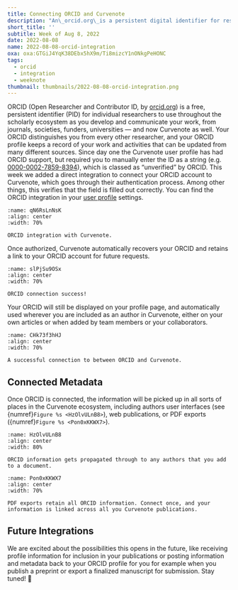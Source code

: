 ```yaml
---
title: Connecting ORCID and Curvenote
description: "An\_orcid.org\_is a persistent digital identifier for researchers which is widely used. You can now conenct your ORCID account directly to your Curvenote profile."
short_title: ''
subtitle: Week of Aug 8, 2022
date: 2022-08-08
name: 2022-08-08-orcid-integration
oxa: oxa:GTGiJ4YqK38DEbx5hX9m/Ti8mizcY1nONkgPeHONC
tags:
  - orcid
  - integration
  - weeknote
thumbnail: thumbnails/2022-08-08-orcid-integration.png
---
```


ORCID (Open Researcher and Contributor ID, by [orcid.org](https://orcid.org/)) is a free, persistent identifier (PID) for individual researchers to use throughout the scholarly ecosystem as you develop and communicate your work, from journals, societies, funders, universities — and now Curvenote as well. Your ORCID distinguishes you from every other researcher, and your ORCID profile keeps a record of your work and activities that can be updated from many different sources. Since day one the Curvenote user profile has had ORCID support, but required you to manually enter the ID as a string (e.g. [0000-0002-7859-8394](https://orcid.org/0000-0002-7859-8394)), which is classed as “unverified” by ORCID. This week we added a direct integration to connect your ORCID account to Curvenote, which goes through their authentication process. Among other things, this verifies that the field is filled out correctly. You can find the ORCID integration in your [user profile](https://curvenote.com/profile?settings=true&tab=profile-general&subtab=general) settings.

```{figure} images/GTGiJ4YqK38DEbx5hX9m-TzYbdhWmNOtsOcx5efCz-v1.png
:name: qN6RsLnNsK
:align: center
:width: 70%

ORCID integration with Curvenote.
```

Once authorized, Curvenote automatically recovers your ORCID and retains a link to your ORCID account for future requests.

```{figure} images/GTGiJ4YqK38DEbx5hX9m-6tow8Uj00zrpDCFc98fl-v1.png
:name: slPjSu9OSx
:align: center
:width: 70%

ORCID connection success!
```

Your ORCID will still be displayed on your profile page, and automatically used wherever you are included as an author in Curvenote, either on your own articles or when added by team members or your collaborators.

```{figure} images/GTGiJ4YqK38DEbx5hX9m-3mXdrOcidH2SI8TsAnEn-v2.png
:name: CHk73f3hHJ
:align: center
:width: 70%

A successful connection to between ORCID and Curvenote.
```

## Connected Metadata

Once ORCID is connected, the information will be picked up in all sorts of places in the Curvenote ecosystem, including authors user interfaces (see {numref}`Figure %s <HzOlvULnB8>`), web publications, or PDF exports ({numref}`Figure %s <Pon0xKKWX7>`).

```{figure} images/GTGiJ4YqK38DEbx5hX9m-uHZRuDU4653N3P4GlFK8-v1.png
:name: HzOlvULnB8
:align: center
:width: 80%

ORCID information gets propagated through to any authors that you add to a document.
```

```{figure} images/GTGiJ4YqK38DEbx5hX9m-xXlOuBY9G5aSH0d3jovt-v1.png
:name: Pon0xKKWX7
:align: center
:width: 70%

PDF exports retain all ORCID information. Connect once, and your information is linked across all you Curvenote publications.
```

## Future Integrations

We are excited about the possibilities this opens in the future, like receiving profile information for inclusion in your publications or posting information and metadata back to your ORCID profile for you for example when you publish a preprint or export a finalized manuscript for submission. Stay tuned! 🚀
